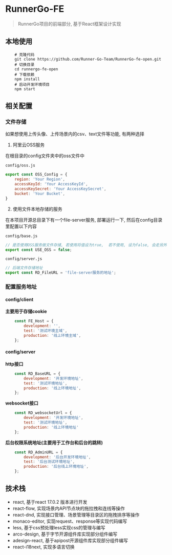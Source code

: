 # RunnerGo-FE

> RunnerGo项目的前端部分, 基于React框架设计实现

## 本地使用

```shell
    # 克隆代码
    git clone https://github.com/Runner-Go-Team/RunnerGo-fe-open.git
    # 切换目录
    cd runnergo-fe-open
    # 下载依赖
    npm install
    # 启动开发环境项目
    npm start
```

## 相关配置

### 文件存储

如果想使用上传头像、上传场景内的csv、text文件等功能, 有两种选择

1. 阿里云OSS服务

在根目录的config文件夹中的oss文件中

`config/oss.js`

```js
export const OSS_Config = {
    region: 'Your Region',
    accessKeyId: 'Your AccessKeyId',
    accessKeySecret: 'Your AccessKeySecret',
    bucket: 'Your Bucket',
}
```

2. 使用文件本地存储的服务

在本项目开源总目录下有一个file-server服务, 部署运行一下, 然后在config目录里配置以下内容

`config/base.js`

```js
// 是否使用OSS服务做文件存储, 若使用将值设为true,  若不使用, 设为false, 会走另外一个文件本地存储服务filer-server的逻辑
export const USE_OSS = false;
```

`config/server.js`

```js
// 后端文件存储地址
export const RD_FileURL = 'file-server服务的地址';
```

### 配置服务地址

#### config/client

**主要用于存储cookie**

```js
    const FE_Host = {
        development: '',
        test: '测试环境主域',
        production: '线上环境主域',
    };
```

#### config/server

**http接口**

```js
    const RD_BaseURL = {
        development: '开发环境地址',
        test: '测试环境地址',
        production: '线上环境地址',
    };
```

**websocket接口**

```js
    const RD_websocketUrl = {
        development: '开发环境地址',
        test: '测试环境地址',
        production: '线上环境地址'
    };
```

**后台权限系统地址(主要用于工作台和后台的跳转)**

```js
    const RD_AdminURL = {
        development: '后台开发环境地址',
        test: '后台测试环境地址',
        production: '后台线上环境地址',
    };
```


## 技术栈

- react, 基于react 17.0.2 版本进行开发
- react-flow, 实现场景内API节点块的拖拉拽和连线等操作
- react-dnd, 实现接口管理、场景管理等目录区的拖拽排序等操作
- monaco-editor, 实现request、response等实现代码编写
- less, 基于css预处理less实现css的管理与编写
- arco-design, 基于字节开源组件库实现部分组件编写
- adesign-react, 基于apipost开源组件库实现部分组件编写
- react-i18next, 实现多语言切换

